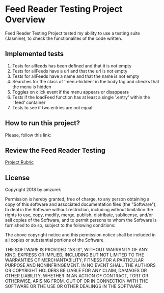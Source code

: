 # Feed Reader Testing Project Overview

Feed Reader Testing Project tested my ability to use a testing suite (Jasmine), to check the functionalites of the code written.

## Implemented tests

1. Tests for allfeeds has been defined and that it is not empty
2. Tests for allFeeds have a url and that the url is not empty
3. Tests for allFeeds have a name and that the name is not empty
4. Searches for the class of 'menu-hidden' in the body tag and checks that the menu is hidden
5. Toggles on click event if the menu appears or disappears
6. Tests if the loadFeed function has at least a single '.entry' within the '.feed' container
7. Tests to see if two entries are not equal

## How to run this project?

   Please, follow this link:

## Review the Feed Reader Testing

  [Project Rubric](https://review.udacity.com/#!/projects/3442558598/rubric)

## License

Copyright 2018 by amzurek

Permission is hereby granted, free of charge, to any person obtaining a copy of this software and associated documentation files (the "Software"), to deal in the Software without restriction, including without limitation the rights to use, copy, modify, merge, publish, distribute, sublicense, and/or sell copies of the Software, and to permit persons to whom the Software is furnished to do so, subject to the following conditions:

The above copyright notice and this permission notice shall be included in all copies or substantial portions of the Software.

THE SOFTWARE IS PROVIDED "AS IS", WITHOUT WARRANTY OF ANY KIND, EXPRESS OR IMPLIED, INCLUDING BUT NOT LIMITED TO THE WARRANTIES OF MERCHANTABILITY, FITNESS FOR A PARTICULAR PURPOSE AND NONINFRINGEMENT. IN NO EVENT SHALL THE AUTHORS OR COPYRIGHT HOLDERS BE LIABLE FOR ANY CLAIM, DAMAGES OR OTHER LIABILITY, WHETHER IN AN ACTION OF CONTRACT, TORT OR OTHERWISE, ARISING FROM, OUT OF OR IN CONNECTION WITH THE SOFTWARE OR THE USE OR OTHER DEALINGS IN THE SOFTWARE.
